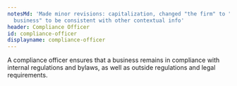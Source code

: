 ```yaml
---
notesMd: 'Made minor revisions: capitalization, changed "the firm" to "a
  business" to be consistent with other contextual info'
header: Compliance Officer
id: compliance-officer
displayname: compliance-officer
---
```


A compliance officer ensures that a business remains in compliance with internal regulations and bylaws, as well as outside regulations and legal requirements.

